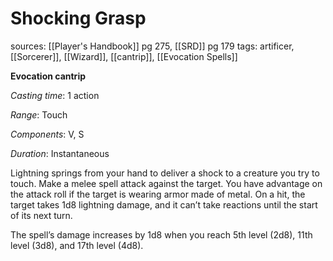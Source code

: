 # Shocking Grasp
sources: [[Player's Handbook]] pg 275, [[SRD]] pg 179
tags: artificer, [[Sorcerer]], [[Wizard]], [[cantrip]], [[Evocation Spells]]

**Evocation cantrip**

*Casting time*: 1 action

*Range*: Touch

*Components*: V, S

*Duration*: Instantaneous

Lightning springs from your hand to deliver a shock to a creature you try to touch. Make a melee spell attack against the target. You have advantage on the attack roll if the target is wearing armor made of metal. On a hit, the target takes 1d8 lightning damage, and it can’t take reactions until the start of its next turn.

The spell’s damage increases by 1d8 when you reach 5th level (2d8), 11th level (3d8), and 17th level (4d8).
